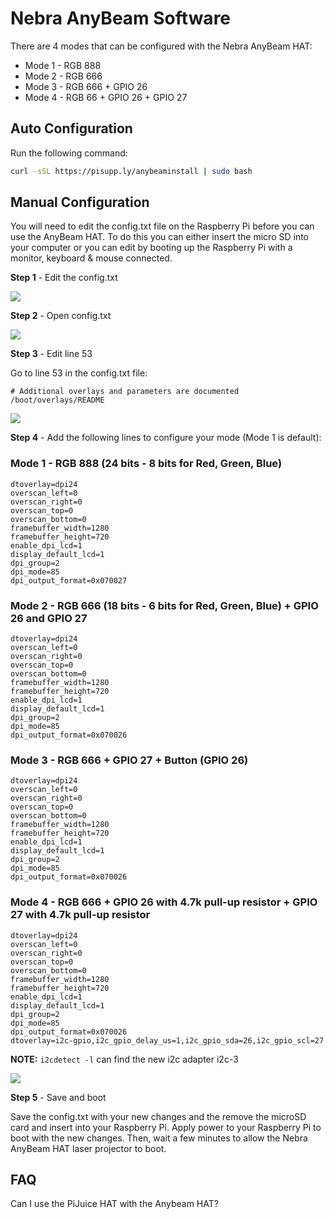 # Nebra AnyBeam Software

There are 4 modes that can be configured with the Nebra AnyBeam HAT:

* Mode 1 - RGB 888
* Mode 2 - RGB 666
* Mode 3 - RGB 666 + GPIO 26
* Mode 4 - RGB 66 + GPIO 26 + GPIO 27

## Auto Configuration

Run the following command:
```bash
curl -sSL https://pisupp.ly/anybeaminstall | sudo bash
```

## Manual Configuration

You will need to edit the config.txt file on the Raspberry Pi before you can use the AnyBeam HAT. To do this you can either insert the micro SD into your computer or you can edit by booting up the Raspberry Pi with a monitor, keyboard & mouse connected.

**Step 1** - Edit the config.txt

![](https://user-images.githubusercontent.com/1878314/57297747-5b5b7000-70c8-11e9-8ac1-bb4c56902582.png)

**Step 2** - Open config.txt

![](https://user-images.githubusercontent.com/1878314/57297890-b8572600-70c8-11e9-966a-00647a39ef32.png)

**Step 3** - Edit line 53

Go to line 53 in the config.txt file:

```
# Additional overlays and parameters are documented /boot/overlays/README
```
![](https://user-images.githubusercontent.com/1878314/57298612-8646c380-70ca-11e9-8966-35a1be460673.png)

**Step 4** - Add the following lines to configure your mode (Mode 1 is default):

### Mode 1 - RGB 888 (24 bits - 8 bits for Red, Green, Blue)
```
dtoverlay=dpi24
overscan_left=0
overscan_right=0
overscan_top=0
overscan_bottom=0
framebuffer_width=1280
framebuffer_height=720
enable_dpi_lcd=1
display_default_lcd=1
dpi_group=2
dpi_mode=85
dpi_output_format=0x070027
```

### Mode 2 - RGB 666 (18 bits - 6 bits for Red, Green, Blue) + GPIO 26 and GPIO 27
```
dtoverlay=dpi24
overscan_left=0
overscan_right=0
overscan_top=0
overscan_bottom=0
framebuffer_width=1280
framebuffer_height=720
enable_dpi_lcd=1
display_default_lcd=1
dpi_group=2
dpi_mode=85
dpi_output_format=0x070026
```

### Mode 3 - RGB 666 + GPIO 27 + Button (GPIO 26)
```
dtoverlay=dpi24
overscan_left=0
overscan_right=0
overscan_top=0
overscan_bottom=0
framebuffer_width=1280
framebuffer_height=720
enable_dpi_lcd=1
display_default_lcd=1
dpi_group=2
dpi_mode=85
dpi_output_format=0x070026
```

### Mode 4 - RGB 666 + GPIO 26 with 4.7k pull-up resistor + GPIO 27 with 4.7k pull-up resistor
```
dtoverlay=dpi24
overscan_left=0
overscan_right=0
overscan_top=0
overscan_bottom=0
framebuffer_width=1280
framebuffer_height=720
enable_dpi_lcd=1
display_default_lcd=1
dpi_group=2
dpi_mode=85
dpi_output_format=0x070026
dtoverlay=i2c-gpio,i2c_gpio_delay_us=1,i2c_gpio_sda=26,i2c_gpio_scl=27
```
**NOTE:** ```i2cdetect -l``` can find the new i2c adapter i2c-3

![](https://user-images.githubusercontent.com/1878314/57300134-11758880-70ce-11e9-884d-fdf5eacd57d0.png)

**Step 5** - Save and boot

Save the config.txt with your new changes and the remove the microSD card and insert into your Raspberry Pi. Apply power to your Raspberry Pi to boot with the new changes. Then, wait a few minutes to allow the Nebra AnyBeam HAT laser projector to boot.

## FAQ

Can I use the PiJuice HAT with the Anybeam HAT?

